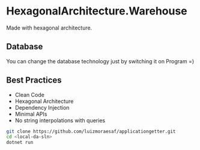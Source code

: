 # HexagonalArchitecture.Warehouse

Made with hexagonal architecture.

## Database

You can change the database technology just by switching it on Program =)

## Best Practices

- Clean Code
- Hexagonal Architecture
- Dependency Injection
- Minimal APIs
- No string interpolations with queries

```sh
git clone https://github.com/luizmoraesaf/applicationgetter.git
cd <local-da-sln>
dotnet run
```
